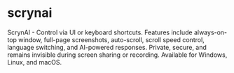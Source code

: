 # scrynai
ScrynAI - Control via UI or keyboard shortcuts. Features include always-on-top window, full-page screenshots, auto-scroll, scroll speed control, language switching, and AI-powered responses. Private, secure, and remains invisible during screen sharing or recording. Available for Windows, Linux, and macOS.
